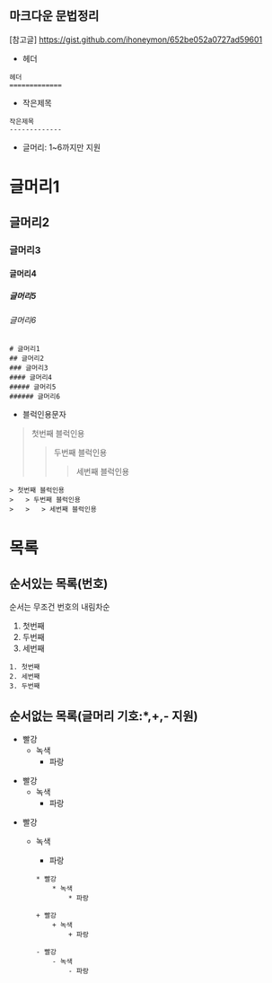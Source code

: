 ## 마크다운 문법정리

[참고글]
https://gist.github.com/ihoneymon/652be052a0727ad59601

- 헤더

```
헤더
=============
```


- 작은제목

```
작은제목
-------------
```


- 글머리: 1~6까지만 지원
# 글머리1
## 글머리2
### 글머리3
#### 글머리4
##### 글머리5
###### 글머리6
```
# 글머리1
## 글머리2
### 글머리3
#### 글머리4
##### 글머리5
###### 글머리6
```

- 블럭인용문자
> 첫번째 블럭인용
>	> 두번째 블럭인용
>	>	> 세번째 블럭인용

```
> 첫번째 블럭인용
>	> 두번째 블럭인용
>	>	> 세번째 블럭인용
```

# 목록
## 순서있는 목록(번호)
순서는 무조건 번호의 내림차순
1. 첫번째
2. 두번째
3. 세번째

```
1. 첫번째
2. 세번째
3. 두번째
```

## 순서없는 목록(글머리 기호:*,+,- 지원)

* 빨강
  * 녹색
    * 파랑

+ 빨강
  + 녹색
    + 파랑

- 빨강
  - 녹색
    - 파랑

    ```
    * 빨강
        * 녹색
            * 파랑

    + 빨강
        + 녹색
            + 파랑

    - 빨강
        - 녹색
            - 파랑
    ```